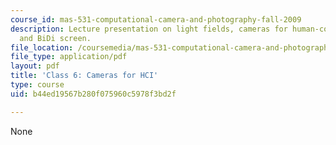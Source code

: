 ```yaml
---
course_id: mas-531-computational-camera-and-photography-fall-2009
description: Lecture presentation on light fields, cameras for human-computer interaction,
  and BiDi screen.
file_location: /coursemedia/mas-531-computational-camera-and-photography-fall-2009/b44ed19567b280f075960c5978f3bd2f_MITMAS_531F09_lec06_notes.pdf
file_type: application/pdf
layout: pdf
title: 'Class 6: Cameras for HCI'
type: course
uid: b44ed19567b280f075960c5978f3bd2f

---
```

None